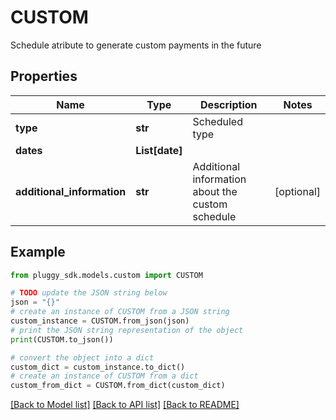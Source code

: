 # CUSTOM

Schedule atribute to generate custom payments in the future

## Properties

Name | Type | Description | Notes
------------ | ------------- | ------------- | -------------
**type** | **str** | Scheduled type | 
**dates** | **List[date]** |  | 
**additional_information** | **str** | Additional information about the custom schedule | [optional] 

## Example

```python
from pluggy_sdk.models.custom import CUSTOM

# TODO update the JSON string below
json = "{}"
# create an instance of CUSTOM from a JSON string
custom_instance = CUSTOM.from_json(json)
# print the JSON string representation of the object
print(CUSTOM.to_json())

# convert the object into a dict
custom_dict = custom_instance.to_dict()
# create an instance of CUSTOM from a dict
custom_from_dict = CUSTOM.from_dict(custom_dict)
```
[[Back to Model list]](../README.md#documentation-for-models) [[Back to API list]](../README.md#documentation-for-api-endpoints) [[Back to README]](../README.md)



